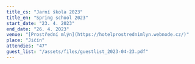 ```yaml
---
title_cs: "Jarní škola 2023"
title_en: "Spring school 2023"
start_date: "23. 4. 2023"
end_date: "26. 4. 2023"
venue: "[Prostřední mlýn](https://hotelprostrednimlyn.webnode.cz/)"
place: "Jičín"
attendies: "47"
guest_list: "/assets/files/guestlist_2023-04-23.pdf"
---
```

